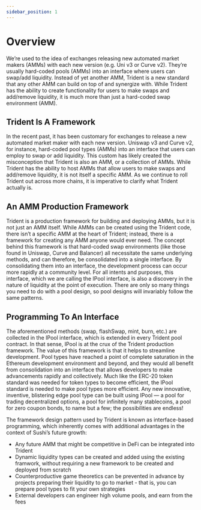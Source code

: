 ```yaml
---
sidebar_position: 1
---
```


# Overview

We’re used to the idea of exchanges releasing new automated market makers (AMMs) with each new version (e.g. Uni v3 or Curve v2). They’re usually hard-coded pools (AMMs) into an interface where users can swap/add liquidity. Instead of yet another AMM, Trident is a new standard that any other AMM can build on top of and synergize with. While Trident has the ability to create functionality for users to make swaps and add/remove liquidity, it is much more than just a hard-coded swap environment (AMM).

## Trident Is A Framework

In the recent past, it has been customary for exchanges to release a new automated market maker with each new version. Uniswap v3 and Curve v2, for instance, hard-coded pool types (AMMs) into an interface that users can employ to swap or add liquidity. This custom has likely created the misconception that Trident is also an AMM, or a collection of AMMs. While Trident has the ability to host AMMs that allow users to make swaps and add/remove liquidity, it is not itself a specific AMM. As we continue to roll Trident out across more chains, it is imperative to clarify what Trident actually is.

## An AMM Production Framework

Trident is a production framework for building and deploying AMMs, but it is not just an AMM itself. While AMMs can be created using the Trident code, there isn’t a specific AMM at the heart of Trident; instead, there is a framework for creating any AMM anyone would ever need. The concept behind this framework is that hard-coded swap environments (like those found in Uniswap, Curve and Balancer) all necessitate the same underlying methods, and can therefore, be consolidated into a single interface. By consolidating them into an interface, the development process can occur more rapidly at a community level. For all intents and purposes, this interface, which we are calling the IPool interface, is also a discovery in the nature of liquidity at the point of execution. There are only so many things you need to do with a pool design, so pool designs will invariably follow the same patterns.

## Programming To An Interface

The aforementioned methods (swap, flashSwap, mint, burn, etc.) are collected in the IPool interface, which is extended in every Trident pool contract. In that sense, IPool is at the crux of the Trident production framework. The value of this framework is that it helps to streamline development. Pool types have reached a point of complete saturation in the Ethereum development environment and beyond, and they would all benefit from consolidation into an interface that allows developers to make advancements rapidly and collectively. Much like the ERC-20 token standard was needed for token types to become efficient, the IPool standard is needed to make pool types more efficient. Any new innovative, inventive, blistering edge pool type can be built using IPool — a pool for trading decentralized options, a pool for infinitely many stablecoins, a pool for zero coupon bonds, to name but a few; the possibilities are endless!

The framework design pattern used by Trident is known as interface-based programming, which inherently comes with additional advantages in the context of Sushi’s future growth:

-   Any future AMM that might be competitive in DeFi can be integrated into Trident
-   Dynamic liquidity types can be created and added using the existing framwork, without requiring a new framework to be created and deployed from scratch
-   Counterproductive game theoretics can be prevented in advance by projects preparing their liquidity to go to market - that is, you can prepare pool types to fit your own strategies
-   External developers can engineer high volume pools, and earn from the fees
